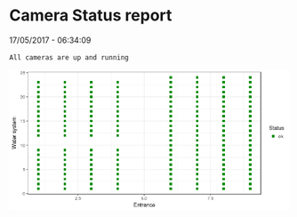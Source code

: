 Camera Status report
================
17/05/2017 - 06:34:09

    All cameras are up and running

![](camreport_files/figure-markdown_github/unnamed-chunk-2-1.png)
